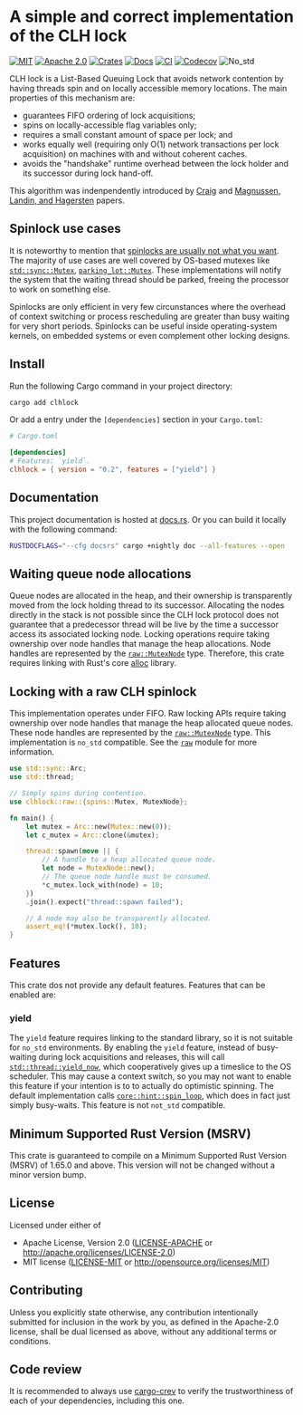 # A simple and correct implementation of the CLH lock

[![MIT][mit-badge]][mit]
[![Apache 2.0][apache2-badge]][apache2]
[![Crates][crates-badge]][crates]
[![Docs][docs-badge]][docs]
[![CI][ci-badge]][ci]
[![Codecov][codecov-badge]][codecov]
![No_std][no_std-badge]

CLH lock is a List-Based Queuing Lock that avoids network contention by
having threads spin and on locally accessible memory locations. The main
properties of this mechanism are:

- guarantees FIFO ordering of lock acquisitions;
- spins on locally-accessible flag variables only;
- requires a small constant amount of space per lock; and
- works equally well (requiring only O(1) network transactions per lock
  acquisition) on machines with and without coherent caches.
- avoids the "handshake" runtime overhead between the lock holder and
  its successor during lock hand-off.

This algorithm was indenpendently introduced by [Craig] and
[Magnussen, Landin, and Hagersten] papers.

## Spinlock use cases

It is noteworthy to mention that [spinlocks are usually not what you want].
The majority of use cases are well covered by OS-based mutexes like
[`std::sync::Mutex`], [`parking_lot::Mutex`]. These implementations will
notify the system that the waiting thread should be parked, freeing the
processor to work on something else.

Spinlocks are only efficient in very few circunstances where the overhead
of context switching or process rescheduling are greater than busy waiting
for very short periods. Spinlocks can be useful inside operating-system
kernels, on embedded systems or even complement other locking designs.

## Install

Run the following Cargo command in your project directory:

```bash
cargo add clhlock
```

Or add a entry under the `[dependencies]` section in your `Cargo.toml`:

```toml
# Cargo.toml

[dependencies]
# Features: `yield`.
clhlock = { version = "0.2", features = ["yield"] }
```

## Documentation

This project documentation is hosted at [docs.rs][docs]. Or you can build it
locally with the following command:

```bash
RUSTDOCFLAGS="--cfg docsrs" cargo +nightly doc --all-features --open
```

## Waiting queue node allocations

Queue nodes are allocated in the heap, and their ownership is transparently
moved from the lock holding thread to its successor. Allocating the nodes
directly in the stack is not possible since the CLH lock protocol does not
guarantee that a predecessor thread will be live by the time a successor access
its associated locking node. Locking operations require taking ownership over
node handles that manage the heap allocations. Node handles are represented 
by the [`raw::MutexNode`] type. Therefore, this crate requires linking with
Rust's core [alloc] library.

## Locking with a raw CLH spinlock

This implementation operates under FIFO. Raw locking APIs require taking
ownership over node handles that manage the heap allocated queue nodes. These
node handles are represented by the [`raw::MutexNode`] type. This implementation
is `no_std` compatible. See the [`raw`] module for more information.

```rust
use std::sync::Arc;
use std::thread;

// Simply spins during contention.
use clhlock::raw::{spins::Mutex, MutexNode};

fn main() {
    let mutex = Arc::new(Mutex::new(0));
    let c_mutex = Arc::clone(&mutex);

    thread::spawn(move || {
        // A handle to a heap allocated queue node.
        let node = MutexNode::new();
        // The queue node handle must be consumed.
        *c_mutex.lock_with(node) = 10;
    })
    .join().expect("thread::spawn failed");

    // A node may also be transparently allocated.
    assert_eq!(*mutex.lock(), 10);
}
```

## Features

This crate dos not provide any default features. Features that can be enabled
are:

### yield

The `yield` feature requires linking to the standard library, so it is not
suitable for `no_std` environments. By enabling the `yield` feature, instead
of busy-waiting during lock acquisitions and releases, this will call
[`std::thread::yield_now`], which cooperatively gives up a timeslice to the
OS scheduler. This may cause a context switch, so you may not want to enable
this feature if your intention is to to actually do optimistic spinning. The
default implementation calls [`core::hint::spin_loop`], which does in fact
just simply busy-waits. This feature is not `not_std` compatible.

## Minimum Supported Rust Version (MSRV)

This crate is guaranteed to compile on a Minimum Supported Rust Version (MSRV)
of 1.65.0 and above. This version will not be changed without a minor version
bump.

## License

Licensed under either of

- Apache License, Version 2.0 ([LICENSE-APACHE](LICENSE-APACHE) or <http://apache.org/licenses/LICENSE-2.0>)
- MIT license ([LICENSE-MIT](LICENSE-MIT) or <http://opensource.org/licenses/MIT>)

## Contributing

Unless you explicitly state otherwise, any contribution intentionally submitted
for inclusion in the work by you, as defined in the Apache-2.0 license, shall
be dual licensed as above, without any additional terms or conditions.

## Code review

It is recommended to always use [cargo-crev] to verify the trustworthiness of
each of your dependencies, including this one.

[mit-badge]: https://img.shields.io/badge/License-MIT-blue.svg
[apache2-badge]: https://img.shields.io/badge/License-Apache_2.0-yellow.svg
[docs-badge]: https://img.shields.io/docsrs/clhlock
[crates-badge]: https://img.shields.io/crates/v/clhlock
[ci-badge]: https://github.com/pedromfedricci/clhlock/actions/workflows/ci.yml/badge.svg
[codecov-badge]: https://codecov.io/gh/pedromfedricci/clhlock/graph/badge.svg?token=A54PAF1K74
[no_std-badge]: https://img.shields.io/badge/no__std-compatible-success.svg

[mit]: https://opensource.org/licenses/MIT
[apache2]: https://opensource.org/licenses/Apache-2.0
[docs]: https://docs.rs/clhlock
[crates]: https://crates.io/crates/clhlock
[ci]: https://github.com/pedromfedricci/clhlock/actions/workflows/ci.yml
[codecov]: https://codecov.io/gh/pedromfedricci/clhlock
[cargo-crev]: https://github.com/crev-dev/cargo-crev

[Craig]: https://dada.cs.washington.edu/research/tr/1993/02/UW-CSE-93-02-02.pdf
[Magnussen, Landin, and Hagersten]: https://www2.it.uu.se/research/group/uart/pub/magnusson_1994_jan/magnusson_1994_jan.pdf
[spinlocks are usually not what you want]: https://matklad.github.io/2020/01/02/spinlocks-considered-harmful.html

[`raw`]: https://docs.rs/clhlock/latest/clhlock/raw/index.html
[`raw::Mutex`]: https://docs.rs/clhlock/latest/clhlock/raw/struct.Mutex.html
[`raw::MutexNode`]: https://docs.rs/clhlock/latest/clhlock/raw/struct.MutexNode.html

[alloc]: https://doc.rust-lang.org/alloc/index.html
[`std::sync::Mutex`]: https://doc.rust-lang.org/std/sync/struct.Mutex.html
[`std::thread::yield_now`]: https://doc.rust-lang.org/std/thread/fn.yield_now.html
[`core::hint::spin_loop`]: https://doc.rust-lang.org/core/hint/fn.spin_loop.html

[`parking_lot::Mutex`]: https://docs.rs/parking_lot/latest/parking_lot/type.Mutex.html
